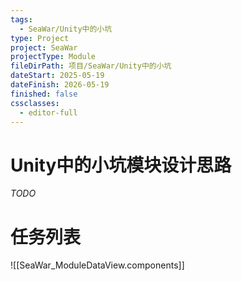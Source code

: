 ```yaml
---
tags:
  - SeaWar/Unity中的小坑
type: Project
project: SeaWar
projectType: Module
fileDirPath: 项目/SeaWar/Unity中的小坑
dateStart: 2025-05-19
dateFinish: 2026-05-19
finished: false
cssclasses:
  - editor-full
---
```


# Unity中的小坑模块设计思路
 *TODO*
 
# 任务列表
![[SeaWar_ModuleDataView.components]]


